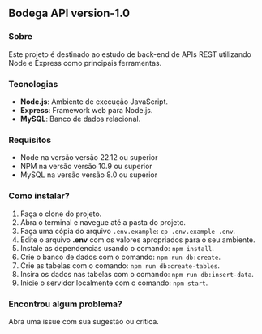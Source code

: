 ## Bodega API version-1.0

### Sobre

Este projeto é destinado ao estudo de back-end de APIs REST utilizando Node e Express como principais ferramentas.

### Tecnologias

- **Node.js**: Ambiente de execução JavaScript.
- **Express**: Framework web para Node.js.
- **MySQL**: Banco de dados relacional.

### Requisitos

- Node na versão versão 22.12 ou superior
- NPM na versão versão 10.9 ou superior
- MySQL na versão versão 8.0 ou superior

### Como instalar?

1. Faça o clone do projeto.
2. Abra o terminal e navegue até a pasta do projeto.
3. Faça uma cópia do arquivo `.env.example`: `cp .env.example .env`.
4. Edite o arquivo **.env** com os valores apropriados para o seu ambiente.
5. Instale as dependencias usando o comando: `npm install`.
6. Crie o banco de dados com o comando: `npm run db:create`.
7. Crie as tabelas com o comando: `npm run db:create-tables`.
8. Insira os dados nas tabelas com o comando: `npm run db:insert-data`.
9. Inicie o servidor localmente com o comando: `npm start`.

### Encontrou algum problema?

Abra uma issue com sua sugestão ou crítica.
